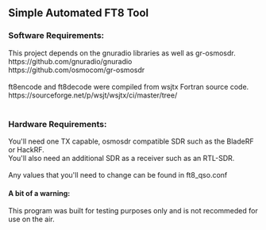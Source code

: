 <h2>Simple Automated FT8 Tool</h2>
<h3>Software Requirements:</h3>
This project depends on the gnuradio libraries as well as gr-osmosdr.<br>
https://github.com/gnuradio/gnuradio<br>
https://github.com/osmocom/gr-osmosdr
<br><br>
ft8encode and ft8decode were compiled from wsjtx Fortran source code.<br>
https://sourceforge.net/p/wsjt/wsjtx/ci/master/tree/
<br><br>
<h3>Hardware Requirements:</h3>
You'll need one TX capable, osmosdr compatible SDR such as the BladeRF or HackRF.<br>
You'll also need an additional SDR as a receiver such as an RTL-SDR.<br>
<br>
Any values that you'll need to change can be found in ft8_qso.conf
<br>
<h4>A bit of a warning:</h4>
This program was built for testing purposes only and is not recommeded for use on the air.

